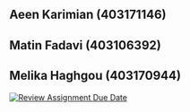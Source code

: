 ## Aeen Karimian (403171146)
## Matin Fadavi (403106392)
## Melika Haghgou (403170944)
[![Review Assignment Due Date](https://classroom.github.com/assets/deadline-readme-button-22041afd0340ce965d47ae6ef1cefeee28c7c493a6346c4f15d667ab976d596c.svg)](https://classroom.github.com/a/iDQJgb-p)
